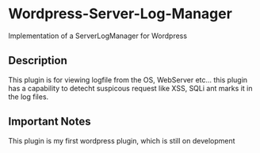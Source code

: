 
# Wordpress-Server-Log-Manager
Implementation of a ServerLogManager for Wordpress

## Description
This plugin is for viewing logfile from the OS, WebServer etc... this plugin has a capability to detecht suspicous request like XSS, SQLi ant marks it in the log files.

## Important Notes
This plugin is my first wordpress plugin, which is still on development
